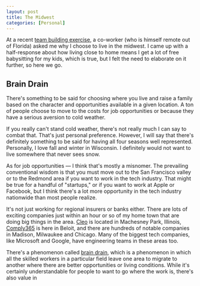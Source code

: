 ```yaml
---
layout: post
title: The Midwest
categories: [Personal]
---
```


At a recent [team building exercise](https://youtu.be/AqZcYPEszN8), a co-worker (who is himself remote out of Florida) asked me why I choose to live in the midwest. I came up with a half-response about how living close to home means I get a lot of free babysitting for my kids, which is true, but I felt the need to elaborate on it further, so here we go.

## Brain Drain

There's something to be said for choosing where you live and raise a family based on the character and opportunities available in a given location. A ton of people choose to move to the costs for job opportunities or because they have a serious aversion to cold weather.

If you really can't stand cold weather, there's not really much I can say to combat that. That's just personal preference. However, I will say that there's definitely something to be said for having all four seasons well represented. Personally, I love fall and winter in Wisconsin. I definitely would not want to live somewhere that never sees snow.

As for job opportunities &mdash; I think that's mostly a misnomer. The prevailing conventional wisdom is that you must move out to the San Francisco valley or to the Redmond area if you want to work in the tech industry. That might be true for a handful of "startups," or if you want to work at Apple or Facebook, but I think there's a lot more opportunity in the tech industry nationwide than most people realize.

It's not just working for regional insurers or banks either. There are lots of exciting companies just within an hour or so of my home town that are doing big things in the area. [Cleo](https://www.cleo.com/) is located in Machesney Park, Illinois, [Comply365](https://www.comply365.com) is here in Beloit, and there are hundreds of notable companies in Madison, Milwaukee and Chicago. Many of the biggest tech companies, like Microsoft and Google, have engineering teams in these areas too.

There's a phenomenon called [brain drain](https://www.merriam-webster.com/dictionary/brain%20drain), which is a phenomenon in which all the skilled workers in a particular field leave one area to migrate to another where there are better opportunities or living conditions. While it's certainly understandable for people to want to go where the work is, there's also value in 